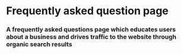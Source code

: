 # **Frequently asked question page**

### A frequently asked questions page which educates users about a business and drives traffic to the website through organic search results